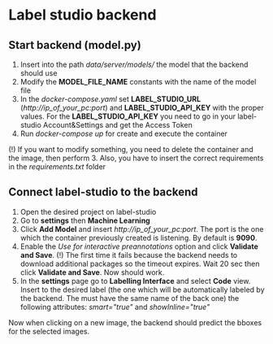 # Label studio backend

## Start backend (model.py)
1. Insert into the path *data/server/models/* the model that the backend should use
2. Modify the **MODEL_FILE_NAME** constants with the name of the model file
3. In the *docker-compose.yaml* set **LABEL_STUDIO_URL** (*http://ip_of_your_pc:port*) and **LABEL_STUDIO_API_KEY** with the proper values. For the **LABEL_STUDIO_API_KEY** you need to go in your label-studio Account&Settings and get the Access Token
4. Run *docker-compose up* for create and execute the container

(!) If you want to modify something, you need to delete the container and the image, then perform 3. Also, you have to insert the correct requirements in the *requirements.txt* folder

## Connect label-studio to the backend 
1. Open the desired project on label-studio
2. Go to **settings** then **Machine Learning**
3. Click **Add Model** and insert *http://ip_of_your_pc:port*. The port is the one which the container previously created is listening. By default is **9090**.
4. Enable the *Use for interactive preannotations* option and click **Validate and Save**. (!) The first time it fails because the backend needs to download additional packages so the timeout expires. Wait 20 sec then click **Validate and Save**. Now should work. 
5. In  the **settings** page go to **Labelling Interface** and select **Code** view. Insert to the desired label (the one which will be automatically labeled by the backend. The must have the same name of the back one) the following attributes: *smart="true"* and *showInline="true"*

Now when clicking on a new image, the backend should predict the bboxes for the selected images.


